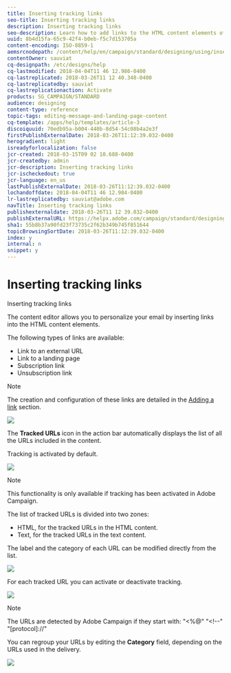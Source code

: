 ```yaml
---
title: Inserting tracking links
seo-title: Inserting tracking links
description: Inserting tracking links
seo-description: Learn how to add links to the HTML content elements of an email.
uuid: 8b4d15fa-65c9-42f4-b0eb-f5c7d153705a
content-encoding: ISO-8859-1
aemsrcnodepath: /content/help/en/campaign/standard/designing/using/inserting-tracking-links
contentOwner: sauviat
cq-designpath: /etc/designs/help
cq-lastmodified: 2018-04-04T11 46 12.986-0400
cq-lastreplicated: 2018-03-26T11 12 40.348-0400
cq-lastreplicatedby: sauviat
cq-lastreplicationaction: Activate
products: SG_CAMPAIGN/STANDARD
audience: designing
content-type: reference
topic-tags: editing-message-and-landing-page-content
cq-template: /apps/help/templates/article-3
discoiquuid: 70edb95a-b004-440b-8d54-54c08b4a2e3f
firstPublishExternalDate: 2018-03-26T11:12:39.032-0400
herogradient: light
isreadyforlocalization: false
jcr-created: 2018-03-15T09 02 10.688-0400
jcr-createdby: admin
jcr-description: Inserting tracking links
jcr-ischeckedout: true
jcr-language: en_us
lastPublishExternalDate: 2018-03-26T11:12:39.032-0400
lochandoffdate: 2018-04-04T11 46 12.984-0400
lr-lastreplicatedby: sauviat@adobe.com
navTitle: Inserting tracking links
publishexternaldate: 2018-03-26T11 12 39.032-0400
publishExternalURL: https://helpx.adobe.com/campaign/standard/designing/using/inserting-tracking-links.html
sha1: 55b8b37a90fd23f73735c2f62b349b745f851644
topicBrowsingSortDate: 2018-03-26T11:12:39.032-0400
index: y
internal: n
snippet: y
---
```


# Inserting tracking links

Inserting tracking links

The content editor allows you to personalize your email by inserting links into the HTML content elements.

The following types of links are available:

* Link to an external URL
* Link to a landing page
* Subscription link
* Unsubscription link

>[!NOTE]
>
>The creation and configuration of these links are detailed in the [Adding a link](../../designing/using/adding-a-link.md) section.

![](assets/delivery_content_edition4.png)

The **Tracked URLs** icon in the action bar automatically displays the list of all the URLs included in the content.

Tracking is activated by default.

![](assets/delivery_content_edition13.png)

>[!NOTE]
>
>This functionality is only available if tracking has been activated in Adobe Campaign.

The list of tracked URLs is divided into two zones:

* HTML, for the tracked URLs in the HTML content.
* Text, for the tracked URLs in the text content.

The label and the category of each URL can be modified directly from the list.

![](assets/delivery_content_edition14.png)

For each tracked URL you can activate or deactivate tracking.

![](assets/delivery_content_edition15.png)

>[!NOTE]
>
>The URLs are detected by Adobe Campaign if they start with: "&lt;%@" "&lt;!--" "[protocol]://"

You can regroup your URLs by editing the **Category** field, depending on the URLs used in the delivery. 

![](assets/delivery_content_edition18.png)


